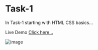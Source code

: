 # Task-1

In Task-1 starting with HTML CSS basics...

Live Demo [Click here...](https://vipul1432.github.io/Internship-Tasks/Task-1/)

![image](https://user-images.githubusercontent.com/81670997/175800878-c4bf4084-46f4-4618-a93b-d692ee296e54.png)


